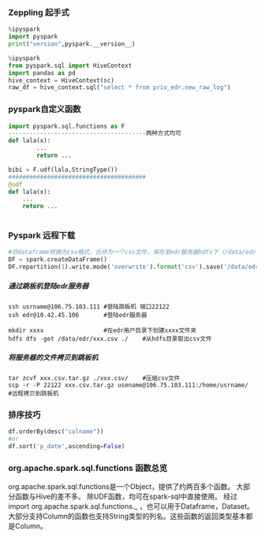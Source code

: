 

### Zeppling 起手式

```python
%ipyspark
import pyspark
print("version",pyspark.__version__)
```

```python
%ipyspark
from pyspark.sql import HiveContext
import pandas as pd
hive_context = HiveContext(sc)
raw_df = hive_context.sql("select * from priv_edr.new_raw_log")
```

### pyspark自定义函数

```python
import pyspark.sql.functions as F
---------------------------------------两种方式均可
def lala(x):
		...
		return ...

bibi = F.udf(lala,StringType())
#######################################
@udf
def lala(x):
  	...
    return ...
 
```

### Pyspark 远程下载

```python
#将dataframe转换为csv格式，合并为一个csv文件，保存至edr服务器hdfs下（/data/edr 是有编辑权限的目录）
DF = spark.createDataFrame()
DF.repartition(1).write.mode('overwrite').format('csv').save('/data/edr/chongchao.csv')

```

##### 通过跳板机登陆edr服务器

```
ssh usrname@106.75.103.111 #登陆跳板机 端口22122 
ssh edr@10.42.45.106       #登陆edr服务器

mkdir xxxx                 #在edr用户目录下创建xxxx文件夹
hdfs dfs -get /data/edr/xxx.csv ./    #从hdfs目录取出csv文件
```

##### 将服务器的文件拷贝到跳板机

```
tar zcvf xxx.csv.tar.gz ./xxx.csv/    #压缩csv文件
scp	-r -P 22122 xxx.csv.tar.gz usename@106.75.103.111:/home/usrname/  #远程拷贝到跳板机
```

### 排序技巧

```python
df.orderBy(desc("colname"))
#or
df.sort('p_date',ascending=False)
```

### org.apache.spark.sql.functions 函数总览

org.apache.spark.sql.functions是一个Object，提供了约两百多个函数。
大部分函数与Hive的差不多。
除UDF函数，均可在spark-sql中直接使用。
经过import org.apache.spark.sql.functions._ ，也可以用于Dataframe，Dataset。
大部分支持Column的函数也支持String类型的列名。这些函数的返回类型基本都是Column。

